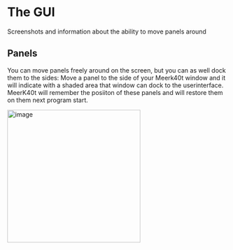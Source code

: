 # The GUI

Screenshots and information about the ability to move panels around


## Panels
You can move panels freely around on the screen, but you can as well dock them to the sides: Move a panel to the side of your Meerk40t window and it will indicate with a shaded area that window can dock to the userinterface. MeerK40t will remember the posiiton of these panels and will restore them on them next program start.

<img width="304" alt="image" src="https://github.com/meerk40t/meerk40t/assets/2670784/3b01d8c8-5239-4696-8967-724f41285132">
